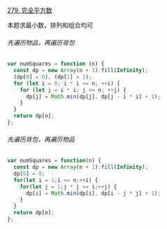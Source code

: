 [279. 完全平方数](https://leetcode.cn/problems/perfect-squares/?envType=study-plan-v2&envId=top-100-liked)

本题求最小数，排列和组合均可

###### 先遍历物品，再遍历背包

```javascript
var numSquares = function (n) {
  const dp = new Array(n + 1).fill(Infinity);
  (dp[0] = 0), (dp[1] = 1);
  for (let i = 0; i * i <= n; ++i) {
    for (let j = i * i; j <= n; ++j) {
      dp[j] = Math.min(dp[j], dp[j - i * i] + 1);
    }
  }
  return dp[n];
};
```

###### 先遍历背包，再遍历物品

```javascript
var numSquares = function(n) {
  const dp = new Array(n + 1).fill(Infinity);
  dp[0] = 0;
  for(let i = 1;i <= n;++i) {
    for(let j = 1;j * j <= i;++j) {
      dp[i] = Math.min(dp[i], dp[i - j * j] + 1);
    }
  }
  return dp[n];
};
```